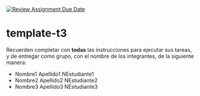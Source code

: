 [![Review Assignment Due Date](https://classroom.github.com/assets/deadline-readme-button-24ddc0f5d75046c5622901739e7c5dd533143b0c8e959d652212380cedb1ea36.svg)](https://classroom.github.com/a/mRc53rxV)
# template-t3
Recuerden completar con **todas** las instrucciones para ejecutar sus tareas, y de entregar como grupo, con el nombre de los integrantes, de la siguiente manera:

- Nombre1 Apellido1 NEstudiante1
- Nombre2 Apellido2 NEstudiante2
- Nombre3 Apellido3 NEstudiante3
